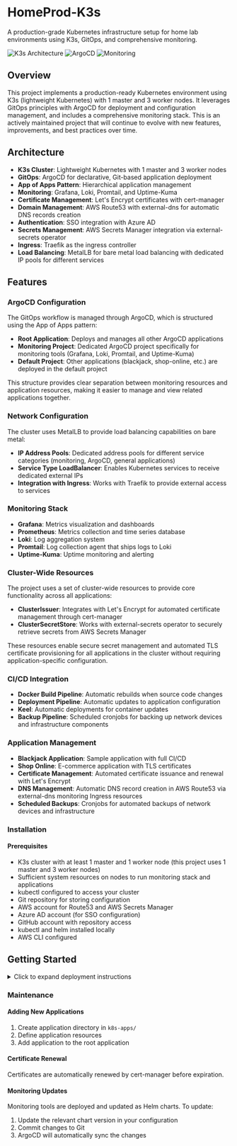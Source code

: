 # HomeProd-K3s

A production-grade Kubernetes infrastructure setup for home lab environments using K3s, GitOps, and comprehensive monitoring.

![K3s Architecture](https://img.shields.io/badge/Architecture-K3s-brightgreen)
![ArgoCD](https://img.shields.io/badge/GitOps-ArgoCD-blue)
![Monitoring](https://img.shields.io/badge/Observability-Prometheus%2C%20Grafana%2C%20Loki-orange)

## Overview

This project implements a production-ready Kubernetes environment using K3s (lightweight Kubernetes) with 1 master and 3 worker nodes. It leverages GitOps principles with ArgoCD for deployment and configuration management, and includes a comprehensive monitoring stack.
This is an actively maintained project that will continue to evolve with new features, improvements, and best practices over time.

## Architecture

- **K3s Cluster**: Lightweight Kubernetes with 1 master and 3 worker nodes
- **GitOps**: ArgoCD for declarative, Git-based application deployment
- **App of Apps Pattern**: Hierarchical application management
- **Monitoring**: Grafana, Loki, Promtail, and Uptime-Kuma
- **Certificate Management**: Let's Encrypt certificates with cert-manager
- **Domain Management**: AWS Route53 with external-dns for automatic DNS records creation
- **Authentication**: SSO integration with Azure AD
- **Secrets Management**: AWS Secrets Manager integration via external-secrets operator
- **Ingress**: Traefik as the ingress controller
- **Load Balancing**: MetalLB for bare metal load balancing with dedicated IP pools for different services

## Features

### ArgoCD Configuration

The GitOps workflow is managed through ArgoCD, which is structured using the App of Apps pattern:

- **Root Application**: Deploys and manages all other ArgoCD applications
- **Monitoring Project**: Dedicated ArgoCD project specifically for monitoring tools (Grafana, Loki, Promtail, and Uptime-Kuma)
- **Default Project**: Other applications (blackjack, shop-online, etc.) are deployed in the default project

This structure provides clear separation between monitoring resources and application resources, making it easier to manage and view related applications together.

### Network Configuration

The cluster uses MetalLB to provide load balancing capabilities on bare metal:

- **IP Address Pools**: Dedicated address pools for different service categories (monitoring, ArgoCD, general applications)
- **Service Type LoadBalancer**: Enables Kubernetes services to receive dedicated external IPs
- **Integration with Ingress**: Works with Traefik to provide external access to services

### Monitoring Stack

- **Grafana**: Metrics visualization and dashboards
- **Prometheus**: Metrics collection and time series database
- **Loki**: Log aggregation system
- **Promtail**: Log collection agent that ships logs to Loki
- **Uptime-Kuma**: Uptime monitoring and alerting

### Cluster-Wide Resources

The project uses a set of cluster-wide resources to provide core functionality across all applications:

- **ClusterIssuer**: Integrates with Let's Encrypt for automated certificate management through cert-manager
- **ClusterSecretStore**: Works with external-secrets operator to securely retrieve secrets from AWS Secrets Manager

These resources enable secure secret management and automated TLS certificate provisioning for all applications in the cluster without requiring application-specific configuration.

### CI/CD Integration

- **Docker Build Pipeline**: Automatic rebuilds when source code changes
- **Deployment Pipeline**: Automatic updates to application configuration
- **Keel**: Automatic deployments for container updates
- **Backup Pipeline**: Scheduled cronjobs for backing up network devices and infrastructure components

### Application Management

- **Blackjack Application**: Sample application with full CI/CD
- **Shop Online**: E-commerce application with TLS certificates
- **Certificate Management**: Automated certificate issuance and renewal with Let's Encrypt
- **DNS Management**: Automatic DNS record creation in AWS Route53 via external-dns monitoring Ingress resources
- **Scheduled Backups**: Cronjobs for automated backups of network devices and infrastructure

### Installation

#### Prerequisites

- K3s cluster with at least 1 master and 1 worker node (this project uses 1 master and 3 worker nodes)
- Sufficient system resources on nodes to run monitoring stack and applications
- kubectl configured to access your cluster
- Git repository for storing configuration
- AWS account for Route53 and AWS Secrets Manager
- Azure AD account (for SSO configuration)
- GitHub account with repository access
- kubectl and helm installed locally
- AWS CLI configured

## Getting Started
<details><summary>Click to expand deployment instructions</summary>


### Infrastructure Deployment

1. Add the ArgoCD Helm repository:
   ```bash
   helm repo add argo https://argoproj.github.io/argo-helm
   helm repo update
   ```

2. Install ArgoCD:
   ```bash
   helm install prod-argocd argo/argo-cd --namespace argocd --create-namespace --version 7.7.23
   ```
    2.2 (Optional) For SSO integration and certificates, you can use a values file:
    Create a values.yaml file with your custom configuration
    Then upgrade the chart with:
    ```bash
    helm upgrade prod-argocd argo/argo-cd --namespace argocd --create-namespace --version 7.7.23 --values values.yaml
    ```

3. Get the ArgoCD admin password:
   ```bash
   kubectl -n argocd get secret argocd-initial-admin-secret -o jsonpath="{.data.password}" | base64 -d
   ```

4. Access the ArgoCD UI using port-forward:
   ```bash
   kubectl port-forward svc/prod-argocd-server -n argocd 8080:443
   ```
   Then visit: https://localhost:8080

5. Apply the repository configuration(update your repo url):
   ```bash
   kubectl apply -f repo.yml
   ```

### Application Deployment argocd and app of apps
1. Apply the MetalLB pool configuration:
   ```bash
   kubectl apply -f pool-alb/pool-alb-application.yml
   ```

2. Apply the root application(app of apps pattern):
   ```bash
   kubectl apply -f app-of-apps/root-application.yaml

   The app of apps includes the following applications: chart-cert-manager, chart-external-dns, chart-external-secrets, chart-grafana, chart-keel, chart-loki, chart-metallb, chart-prometheus, chart-promtail, chart-traefik, chart-uptime-kuma

    Note: If you don't need all applications, you can modify the root-application.yml file to remove or disable specific applications before applying.

### Application Deployment cluster wide resources
   ClusterIssuer and ClusterSecretStore are required if you want to use cert-manager and external-secrets:

1. Apply the ClusterIssuer and ClusterSecretStore configuration with argocd:
   ```bash
   kubectl apply -f k8s-apps/cluster-wide-resources/Cluster-wide-application.yml
   ---

   These resources enable secure secret management and automated TLS certificate provisioning for all applications in the cluster without requiring application-specific configuration.
   AWS Credentials Requirements:

   For cert-manager: Create an IAM user with permissions to modify Route53 records for DNS validation. The access key and secret key must be stored as a Kubernetes secret referenced by the ClusterIssuer, or use a service account.

   For external-secrets: Create an IAM user with permissions to read from AWS SecretsManager. The access key and secret key must be stored as a Kubernetes secret referenced by the ClusterSecretStore, or use a service account.

   Note: Examples of how to use certificates and external secrets in your applications can be found in the folder manage-certificates-apps and manage-secrets-apps:

Certificate examples: see k8s-apps/manage-certificates-apps/
External secrets examples: see k8s-apps/blackjack and k8s-apps/shop-online

### Backup Configuration optional
   Deploy the cronjob for backing up network devices:

1. Apply the cronjob configuration:
   ```bash
   kubectl apply -f cronjob-application.yml
   ---
   The cronjob requires the following secret keys:

   BUCKET_NAME - AWS S3 bucket name for storing backups
   HOST - Hostname or IP address of the device to back up
   PORT - SSH port for connecting to the device
   USERNAME - SSH username for authentication
   PASSWORD - SSH password for authentication
   AWS_ACCESS_KEY_ID - AWS credentials for S3 access
   AWS_SECRET_ACCESS_KEY - AWS credentials for S3 access

   These secrets are transferred from external-secrets, which retrieves them from AWS Secrets Manager, provid

</details>

### Maintenance

#### Adding New Applications

1. Create application directory in `k8s-apps/`
2. Define application resources
3. Add application to the root application

#### Certificate Renewal

Certificates are automatically renewed by cert-manager before expiration.

#### Monitoring Updates

Monitoring tools are deployed and updated as Helm charts. To update:

1. Update the relevant chart version in your configuration
2. Commit changes to Git
3. ArgoCD will automatically sync the changes